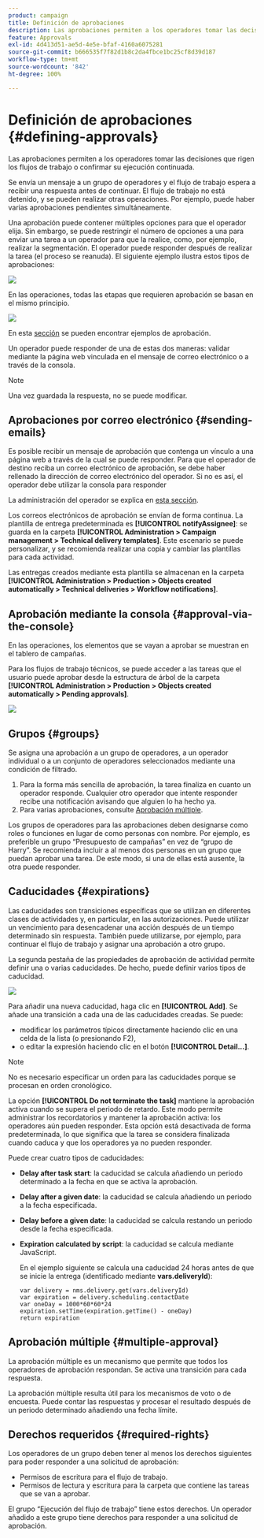 ```yaml
---
product: campaign
title: Definición de aprobaciones
description: Las aprobaciones permiten a los operadores tomar las decisiones que rigen los flujos de trabajo o confirmar su ejecución continuada
feature: Approvals
exl-id: 4d413d51-ae5d-4e5e-bfaf-4160a6075281
source-git-commit: b666535f7f82d1b8c2da4fbce1bc25cf8d39d187
workflow-type: tm+mt
source-wordcount: '842'
ht-degree: 100%

---
```


# Definición de aprobaciones {#defining-approvals}



Las aprobaciones permiten a los operadores tomar las decisiones que rigen los flujos de trabajo o confirmar su ejecución continuada.

Se envía un mensaje a un grupo de operadores y el flujo de trabajo espera a recibir una respuesta antes de continuar. El flujo de trabajo no está detenido, y se pueden realizar otras operaciones. Por ejemplo, puede haber varias aprobaciones pendientes simultáneamente.

Una aprobación puede contener múltiples opciones para que el operador elija. Sin embargo, se puede restringir el número de opciones a una para enviar una tarea a un operador para que la realice, como, por ejemplo, realizar la segmentación. El operador puede responder después de realizar la tarea (el proceso se reanuda). El siguiente ejemplo ilustra estos tipos de aprobaciones:

![](assets/validation-1.png)

En las operaciones, todas las etapas que requieren aprobación se basan en el mismo principio.

![](assets/validation-1-in-op.png)

En esta [sección](../../campaign/using/marketing-campaign-approval.md#checking-and-approving-deliveries) se pueden encontrar ejemplos de aprobación.

Un operador puede responder de una de estas dos maneras: validar mediante la página web vinculada en el mensaje de correo electrónico o a través de la consola.

>[!NOTE]
>
>Una vez guardada la respuesta, no se puede modificar.

## Aprobaciones por correo electrónico {#sending-emails}

Es posible recibir un mensaje de aprobación que contenga un vínculo a una página web a través de la cual se puede responder. Para que el operador de destino reciba un correo electrónico de aprobación, se debe haber rellenado la dirección de correo electrónico del operador. Si no es así, el operador debe utilizar la consola para responder

La administración del operador se explica en [esta sección](../../platform/using/access-management.md).

Los correos electrónicos de aprobación se envían de forma continua. La plantilla de entrega predeterminada es **[!UICONTROL notifyAssignee]**: se guarda en la carpeta **[!UICONTROL Administration > Campaign management > Technical delivery templates]**. Este escenario se puede personalizar, y se recomienda realizar una copia y cambiar las plantillas para cada actividad.

Las entregas creados mediante esta plantilla se almacenan en la carpeta **[!UICONTROL Administration > Production > Objects created automatically > Technical deliveries > Workflow notifications]**.

## Aprobación mediante la consola {#approval-via-the-console}

En las operaciones, los elementos que se vayan a aprobar se muestran en el tablero de campañas.

Para los flujos de trabajo técnicos, se puede acceder a las tareas que el usuario puede aprobar desde la estructura de árbol de la carpeta **[!UICONTROL Administration > Production > Objects created automatically > Pending approvals]**.

![](assets/validation-node.png)

## Grupos {#groups}

Se asigna una aprobación a un grupo de operadores, a un operador individual o a un conjunto de operadores seleccionados mediante una condición de filtrado.

1. Para la forma más sencilla de aprobación, la tarea finaliza en cuanto un operador responde. Cualquier otro operador que intente responder recibe una notificación avisando que alguien lo ha hecho ya.
1. Para varias aprobaciones, consulte [Aprobación múltiple](#multiple-approval).

Los grupos de operadores para las aprobaciones deben designarse como roles o funciones en lugar de como personas con nombre. Por ejemplo, es preferible un grupo “Presupuesto de campañas” en vez de “grupo de Harry”. Se recomienda incluir a al menos dos personas en un grupo que puedan aprobar una tarea. De este modo, si una de ellas está ausente, la otra puede responder.

## Caducidades {#expirations}

Las caducidades son transiciones específicas que se utilizan en diferentes clases de actividades y, en particular, en las autorizaciones. Puede utilizar un vencimiento para desencadenar una acción después de un tiempo determinado sin respuesta. También puede utilizarse, por ejemplo, para continuar el flujo de trabajo y asignar una aprobación a otro grupo.

La segunda pestaña de las propiedades de aprobación de actividad permite definir una o varias caducidades. De hecho, puede definir varios tipos de caducidad.

![](assets/expiration.png)

Para añadir una nueva caducidad, haga clic en **[!UICONTROL Add]**. Se añade una transición a cada una de las caducidades creadas. Se puede:

* modificar los parámetros típicos directamente haciendo clic en una celda de la lista (o presionando F2),
* o editar la expresión haciendo clic en el botón **[!UICONTROL Detail...]**.

>[!NOTE]
>
>No es necesario especificar un orden para las caducidades porque se procesan en orden cronológico.

La opción **[!UICONTROL Do not terminate the task]** mantiene la aprobación activa cuando se supera el periodo de retardo. Este modo permite administrar los recordatorios y mantener la aprobación activa: los operadores aún pueden responder. Esta opción está desactivada de forma predeterminada, lo que significa que la tarea se considera finalizada cuando caduca y que los operadores ya no pueden responder.

Puede crear cuatro tipos de caducidades:

* **Delay after task start**: la caducidad se calcula añadiendo un periodo determinado a la fecha en que se activa la aprobación.
* **Delay after a given date**: la caducidad se calcula añadiendo un periodo a la fecha especificada.
* **Delay before a given date**: la caducidad se calcula restando un periodo desde la fecha especificada.
* **Expiration calculated by script**: la caducidad se calcula mediante JavaScript.

  En el ejemplo siguiente se calcula una caducidad 24 horas antes de que se inicie la entrega (identificado mediante **vars.deliveryId**):

  ```
  var delivery = nms.delivery.get(vars.deliveryId)
  var expiration = delivery.scheduling.contactDate
  var oneDay = 1000*60*60*24
  expiration.setTime(expiration.getTime() - oneDay)
  return expiration
  ```

## Aprobación múltiple {#multiple-approval}

La aprobación múltiple es un mecanismo que permite que todos los operadores de aprobación respondan. Se activa una transición para cada respuesta.

La aprobación múltiple resulta útil para los mecanismos de voto o de encuesta. Puede contar las respuestas y procesar el resultado después de un periodo determinado añadiendo una fecha límite.

## Derechos requeridos {#required-rights}

Los operadores de un grupo deben tener al menos los derechos siguientes para poder responder a una solicitud de aprobación:

* Permisos de escritura para el flujo de trabajo.
* Permisos de lectura y escritura para la carpeta que contiene las tareas que se van a aprobar.

El grupo “Ejecución del flujo de trabajo” tiene estos derechos. Un operador añadido a este grupo tiene derechos para responder a una solicitud de aprobación.
